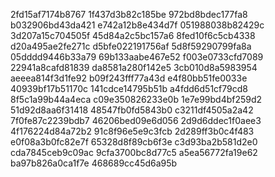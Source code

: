 2fd15af7174b8767
1f437d3b82c185be
972bd8bdec177fa8
b032906bd43da421
e742a12b8e434d7f
051988038b82429c
3d207a15c704505f
45d84a2c5bc157a6
8fed10f6c5cb4338
d20a495ae2fe271c
d5bfe022191756af
5d8f59290799fa8a
05dddd9446b33a79
69b133aabe467e52
f003e0733cfd7089
22941a8cafd81839
da8581a280f142e5
3cb010d8a5983954
aeeea814f3d1fe92
b09f243fff77a43d
e4f80bb51fe0033e
40939bf17b51170c
141cdce14795b51b
a4fdd6d51cf79cd8
8f5c1a99b44a4eca
c09e350826233e0b
1e7e99bd4bf259d2
51d92d8aa6f31418
48547fb0fd5843b0
c3211df4505a2a42
7f0fe87c2239bdb7
46206bed09e6d056
2d9d6ddec1f0aee3
4f176224d84a72b2
91c8f96e5e9c3fcb
2d289ff3b0c4f483
e0f08a3b0fc82e7f
65328d8f89cb6f3e
c3d93ba2b581d2e0
cda7845ceb9c09ac
9cfa3700bc8d77c5
a5ea56772fa19e62
ba97b826a0ca1f7e
468689cc45d6a95b
